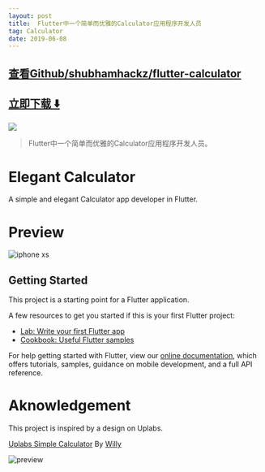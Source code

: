 ```yaml
---
layout: post
title:  Flutter中一个简单而优雅的Calculator应用程序开发人员
tag: Calculator
date: 2019-06-08
---
```


 

## [查看Github/shubhamhackz/flutter-calculator](http://github.com/shubhamhackz/flutter-calculator)
## [立即下载 ️⬇️ ](https://codeload.github.com/shubhamhackz/flutter-calculator/zip/master) 


 
![](https://flutterawesome.com/content/images/2019/02/Elegant-Calculator.jpg)
 
>
> Flutter中一个简单而优雅的Calculator应用程序开发人员。
>

 
# Elegant Calculator

A simple and elegant Calculator app developer in Flutter.

# Preview
![iphone xs](https://user-images.githubusercontent.com/15217195/52178363-8d241880-27f3-11e9-82c4-12b509442ff4.png)


## Getting Started

This project is a starting point for a Flutter application.

A few resources to get you started if this is your first Flutter project:

- [Lab: Write your first Flutter app](https://flutter.io/docs/get-started/codelab)
- [Cookbook: Useful Flutter samples](https://flutter.io/docs/cookbook)

For help getting started with Flutter, view our 
[online documentation](https://flutter.io/docs), which offers tutorials, 
samples, guidance on mobile development, and a full API reference.

# Aknowledgement
This project is inspired by a design on Uplabs.

[Uplabs Simple Calculator](https://www.uplabs.com/posts/simple-calculator-theme) By [Willy](https://www.uplabs.com/wii2zo)

![preview](https://user-images.githubusercontent.com/15217195/52176147-bc775d00-27d4-11e9-90d9-ebeb1f53f225.jpg)

